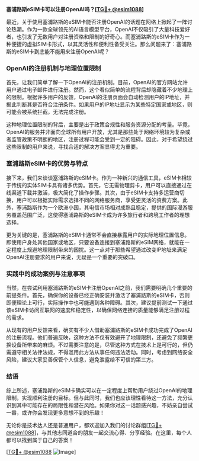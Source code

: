**塞浦路斯eSIM卡可以注册OpenAI吗？[[TG💪+ @esim1088](https://t.me/s/esim1088)]**

最近，关于使用塞浦路斯的eSIM卡能否注册OpenAI的话题在网络上掀起了一阵讨论热潮。作为一款全球领先的AI语言模型平台，OpenAI不仅吸引了大量科技爱好者，也引发了无数用户对注册资格和限制的好奇心。而塞浦路斯的eSIM卡作为一种便捷的虚拟SIM卡形式，以其灵活性和便利性备受关注。那么问题来了：塞浦路斯的eSIM卡到底能不能用来注册OpenAI呢？

### OpenAI的注册机制与地理位置限制

首先，让我们简单了解一下OpenAI的注册机制。目前，OpenAI的官方网站允许用户通过电子邮件进行注册。然而，这个看似简单的流程背后却隐藏着不少地理上的限制。根据许多用户的反馈，OpenAI的注册页面会自动检测用户的IP地址，并据此判断其是否符合注册条件。如果用户的IP地址显示为某些特定国家或地区，则可能会被系统拦截，无法完成注册。

这种地理位置限制的背后，主要是出于政策合规性和服务资源分配的考量。毕竟，OpenAI的服务并非面向全球所有用户开放，尤其是那些处于网络环境较为复杂或者监管政策不明朗的地区，注册过程可能会受到一定的阻碍。因此，对于希望绕过这些限制的用户来说，寻找合适的解决方案显得尤为重要。

### 塞浦路斯eSIM卡的优势与特点

接下来，我们来谈谈塞浦路斯的eSIM卡。作为一种新兴的通信工具，eSIM卡相较于传统的实体SIM卡具有诸多优势。首先，它无需物理剪卡，用户可以直接通过在线渠道下载并激活，极大简化了操作步骤。其次，由于eSIM卡支持多运营商切换，用户可以根据实际需求选择不同的网络服务商，享受更灵活的资费方案。此外，塞浦路斯作为一个欧洲小国，其电信市场相对成熟且稳定，提供的国际漫游服务覆盖范围广泛，这使得塞浦路斯的eSIM卡成为许多旅行者和跨境工作者的理想选择。

更为关键的是，塞浦路斯的eSIM卡通常不会直接暴露用户的实际地理位置信息。即使用户身处其他国家或地区，只要设备连接到塞浦路斯的eSIM网络，就能在一定程度上规避地理限制带来的困扰。这一点对于那些希望通过改变IP地址来满足OpenAI注册要求的用户来说，无疑是一个重要的突破口。

### 实践中的成功案例与注意事项

当然，在尝试利用塞浦路斯的eSIM卡注册OpenAI之前，我们需要明确几个重要的前提条件。首先，确保你的设备已经正确安装并激活了塞浦路斯的eSIM卡，否则即便理论上可行，实际操作中也可能遇到各种障碍。其次，建议提前测试一下通过该eSIM卡访问互联网的速度和稳定性，以确保网络连接的质量能够满足注册过程的需求。

从现有的用户反馈来看，确实有不少人借助塞浦路斯的eSIM卡成功完成了OpenAI的注册流程。他们普遍反映，这种方法不仅有效避开了地理限制，还避免了频繁更换设备所带来的麻烦。不过需要注意的是，尽管这种方式在技术上是可行的，但仍需遵守相关法律法规，不得滥用此方法从事任何违法活动。同时，考虑到网络安全风险，建议大家妥善保管个人信息，避免泄露给不可信的第三方。

### 结语

综上所述，塞浦路斯的eSIM卡确实可以在一定程度上帮助用户绕过OpenAI的地理限制，实现顺利注册的目标。但与此同时，我们也应该理性看待这一方法，充分认识到其中可能存在的局限性和潜在风险。如果你对这一话题感兴趣，不妨亲自尝试一番，或许你会发现更多意想不到的乐趣！

无论你是技术达人还是普通用户，都欢迎加入我们的讨论群组[[TG💪+ @esim1088](https://t.me/s/esim1088)]，与其他志同道合的朋友一起交流心得、分享经验。在这里，每个人都可以找到属于自己的答案！

[[TG💪+ @esim1088](https://t.me/s/esim1088) ![Image](https://i.postimg.cc/4NQfJmqS/Snipaste-2025-05-13-00-14-12.png)]
